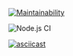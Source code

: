 [![Maintainability](https://api.codeclimate.com/v1/badges/a3e1317388190cfe0662/maintainability)](https://codeclimate.com/github/krinteron/frontend-project-lvl1/maintainability)

![Node.js CI](https://github.com/krinteron/frontend-project-lvl1/workflows/Node.js%20CI/badge.svg)

[![asciicast](https://asciinema.org/a/ZoUcmR8MqBoOe6lv9navnxs39.svg)](https://asciinema.org/a/ZoUcmR8MqBoOe6lv9navnxs39)